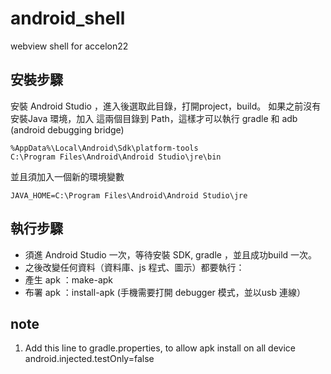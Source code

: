# android_shell
webview shell for accelon22

## 安裝步驟
安裝 Android Studio ，進入後選取此目錄，打開project，build。
如果之前沒有安裝Java 環境，加入 這兩個目錄到 Path，這樣才可以執行 gradle 和 adb (android debugging bridge)

    %AppData%\Local\Android\Sdk\platform-tools
    C:\Program Files\Android\Android Studio\jre\bin

並且須加入一個新的環境變數 

    JAVA_HOME=C:\Program Files\Android\Android Studio\jre

## 執行步驟
* 須進 Android Studio 一次，等待安裝 SDK, gradle ，並且成功build 一次。
* 之後改變任何資料（資料庫、js 程式、圖示）都要執行：
* 產生 apk ：make-apk
* 布署 apk ：install-apk  (手機需要打開 debugger 模式，並以usb 連線）

## note
1) Add this line to gradle.properties, to allow apk install on all device
   android.injected.testOnly=false
   
